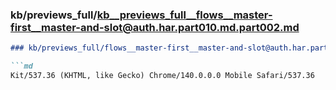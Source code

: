 ### kb/previews_full/kb__previews_full__flows__master-first__master-and-slot@auth.har.part010.md.part002.md

```md
### kb/previews_full/flows__master-first__master-and-slot@auth.har.part010.md (part 002)

```md
Kit/537.36 (KHTML, like Gecko) Chrome/140.0.0.0 Mobile Safari/537.36
```

```

```
